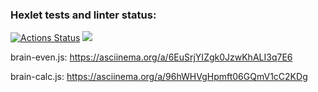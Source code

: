 ### Hexlet tests and linter status:
[![Actions Status](https://github.com/victandry/frontend-project-44/workflows/hexlet-check/badge.svg)](https://github.com/victandry/frontend-project-44/actions)
<a href="https://codeclimate.com/github/victandry/frontend-project-44/maintainability"><img src="https://api.codeclimate.com/v1/badges/32fd3beb8913f7491ad3/maintainability" /></a>

brain-even.js: https://asciinema.org/a/6EuSrjYIZgk0JzwKhALI3q7E6

brain-calc.js: https://asciinema.org/a/96hWHVgHpmft06GQmV1cC2KDg
